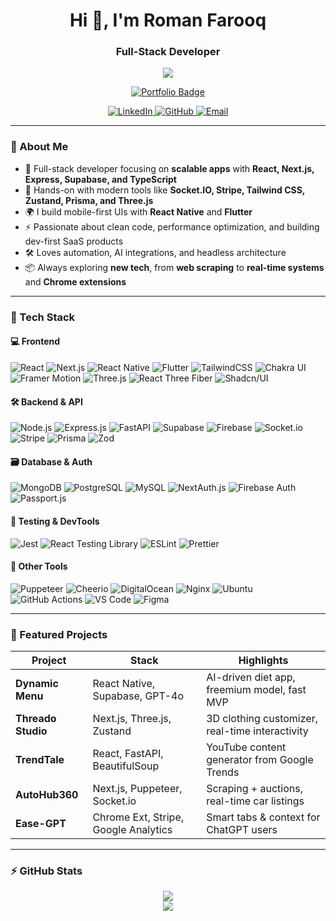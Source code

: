 <h1 align="center">Hi 👋, I'm Roman Farooq</h1>
<h3 align="center">Full-Stack Developer</h3>

<p align="center">
  <img src="https://readme-typing-svg.herokuapp.com?font=Fira+Code&pause=1000&color=00BFFF&center=true&vCenter=true&width=435&lines=Building+modern+apps+with+JS+%26+TS;Crafting+clean+UIs+%26+scalable+APIs;Mobile,+Web,+Cloud-ready+solutions" />
</p>

<p align="center">
  <a href="https://romanfarooq.vercel.app" target="_blank">
    <img src="https://img.shields.io/badge/🌐 Portfolio-romanfarooq.vercel.app-blueviolet?style=for-the-badge&logo=vercel&logoColor=white" alt="Portfolio Badge"/>
  </a>
</p>

<p align="center">
  <a href="https://linkedin.com/in/roman-farooq" target="_blank">
    <img src="https://img.shields.io/badge/LinkedIn-0A66C2?style=for-the-badge&logo=linkedin&logoColor=white" alt="LinkedIn"/>
  </a>
  <a href="https://github.com/romanfarooq" target="_blank">
    <img src="https://img.shields.io/badge/GitHub-6e5494?style=for-the-badge&logo=github&logoColor=white" alt="GitHub"/>
  </a>
  <a href="mailto:theromanfarooq@gmail.com" target="_blank">
    <img src="https://img.shields.io/badge/Email-D14836?style=for-the-badge&logo=gmail&logoColor=white" alt="Email"/>
  </a>
</p>

---

### 🚀 About Me

- 🧠 Full-stack developer focusing on **scalable apps** with **React, Next.js, Express, Supabase, and TypeScript**
- 🧩 Hands-on with modern tools like **Socket.IO, Stripe, Tailwind CSS, Zustand, Prisma, and Three.js**
- 🌍 I build mobile-first UIs with **React Native** and **Flutter**
- ⚡ Passionate about clean code, performance optimization, and building dev-first SaaS products
- 🛠️ Loves automation, AI integrations, and headless architecture
- 📦 Always exploring **new tech**, from **web scraping** to **real-time systems** and **Chrome extensions**

---

### 🧰 Tech Stack

#### 💻 Frontend
![React](https://img.shields.io/badge/React-61DAFB?style=for-the-badge&logo=react&logoColor=white)
![Next.js](https://img.shields.io/badge/Next.js-111827?style=for-the-badge&logo=nextdotjs&logoColor=white)
![React Native](https://img.shields.io/badge/React_Native-FF6B6B?style=for-the-badge&logo=react&logoColor=white)
![Flutter](https://img.shields.io/badge/Flutter-02569B?style=for-the-badge&logo=flutter&logoColor=white)
![TailwindCSS](https://img.shields.io/badge/Tailwind_CSS-06B6D4?style=for-the-badge&logo=tailwind-css&logoColor=white)
![Chakra UI](https://img.shields.io/badge/Chakra_UI-88CCCA?style=for-the-badge&logo=chakra-ui&logoColor=black)
![Framer Motion](https://img.shields.io/badge/Framer_Motion-E3008C?style=for-the-badge&logo=framer&logoColor=white)
![Three.js](https://img.shields.io/badge/Three.js-F7DF1E?style=for-the-badge&logo=three.js&logoColor=black)
![React Three Fiber](https://img.shields.io/badge/React--Three--Fiber-A855F7?style=for-the-badge)
![Shadcn/UI](https://img.shields.io/badge/Shadcn_UI-10B981?style=for-the-badge)

#### 🛠️ Backend & API
![Node.js](https://img.shields.io/badge/Node.js-339933?style=for-the-badge&logo=node.js&logoColor=white)
![Express.js](https://img.shields.io/badge/Express.js-4B5563?style=for-the-badge)
![FastAPI](https://img.shields.io/badge/FastAPI-00ADB5?style=for-the-badge&logo=fastapi&logoColor=white)
![Supabase](https://img.shields.io/badge/Supabase-3ECF8E?style=for-the-badge&logo=supabase&logoColor=white)
![Firebase](https://img.shields.io/badge/Firebase-FFCA28?style=for-the-badge&logo=firebase&logoColor=black)
![Socket.io](https://img.shields.io/badge/Socket.io-808080?style=for-the-badge&logo=socket.io&logoColor=white)
![Stripe](https://img.shields.io/badge/Stripe-635BFF?style=for-the-badge&logo=stripe&logoColor=white)
![Prisma](https://img.shields.io/badge/Prisma-0C344B?style=for-the-badge&logo=prisma&logoColor=white)
![Zod](https://img.shields.io/badge/Zod-5C2D91?style=for-the-badge)

#### 🗃️ Database & Auth
![MongoDB](https://img.shields.io/badge/MongoDB-4EA94B?style=for-the-badge&logo=mongodb&logoColor=white)
![PostgreSQL](https://img.shields.io/badge/PostgreSQL-336791?style=for-the-badge&logo=postgresql&logoColor=white)
![MySQL](https://img.shields.io/badge/MySQL-00758F?style=for-the-badge&logo=mysql&logoColor=white)
![NextAuth.js](https://img.shields.io/badge/NextAuth.js-FF4088?style=for-the-badge)
![Firebase Auth](https://img.shields.io/badge/Firebase_Auth-FACC15?style=for-the-badge&logo=firebase&logoColor=black)
![Passport.js](https://img.shields.io/badge/Passport.js-3B5998?style=for-the-badge&logo=passport&logoColor=white)

#### 🧪 Testing & DevTools
![Jest](https://img.shields.io/badge/Jest-C21325?style=for-the-badge&logo=jest&logoColor=white)
![React Testing Library](https://img.shields.io/badge/React_Testing_Library-E33332?style=for-the-badge&logo=testing-library&logoColor=white)
![ESLint](https://img.shields.io/badge/ESLint-4B32C3?style=for-the-badge&logo=eslint)
![Prettier](https://img.shields.io/badge/Prettier-F7B93E?style=for-the-badge&logo=prettier)

#### 🧩 Other Tools
![Puppeteer](https://img.shields.io/badge/Puppeteer-40B5AD?style=for-the-badge&logo=puppeteer&logoColor=white)
![Cheerio](https://img.shields.io/badge/Cheerio-FF69B4?style=for-the-badge)
![DigitalOcean](https://img.shields.io/badge/DigitalOcean-0080FF?style=for-the-badge&logo=digitalocean&logoColor=white)
![Nginx](https://img.shields.io/badge/Nginx-009639?style=for-the-badge&logo=nginx&logoColor=white)
![Ubuntu](https://img.shields.io/badge/Ubuntu-E95420?style=for-the-badge&logo=ubuntu&logoColor=white)
![GitHub Actions](https://img.shields.io/badge/GitHub_Actions-2088FF?style=for-the-badge&logo=github-actions&logoColor=white)
![VS Code](https://img.shields.io/badge/VS_Code-007ACC?style=for-the-badge&logo=visual-studio-code&logoColor=white)
![Figma](https://img.shields.io/badge/Figma-F24E1E?style=for-the-badge&logo=figma&logoColor=white)

---

### 🌟 Featured Projects

| Project | Stack | Highlights |
|--------|-------|-----------|
| **Dynamic Menu** | React Native, Supabase, GPT-4o | AI-driven diet app, freemium model, fast MVP |
| **Threado Studio** | Next.js, Three.js, Zustand | 3D clothing customizer, real-time interactivity |
| **TrendTale** | React, FastAPI, BeautifulSoup | YouTube content generator from Google Trends |
| **AutoHub360** | Next.js, Puppeteer, Socket.io | Scraping + auctions, real-time car listings |
| **Ease-GPT** | Chrome Ext, Stripe, Google Analytics | Smart tabs & context for ChatGPT users |

---

### ⚡ GitHub Stats

<p align="center">
  <img src="https://github-readme-stats.vercel.app/api?username=romanfarooq&show_icons=true&theme=tokyonight" />
  <br />
  <img src="https://streak-stats.demolab.com/?user=romanfarooq&theme=tokyonight" />
</p>
